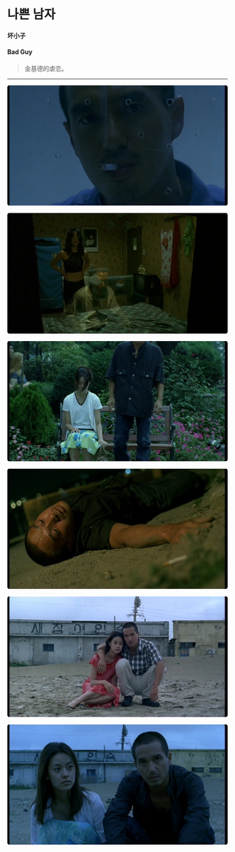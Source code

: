 # 나쁜 남자

#### 坏小子

#### Bad Guy

> 金基德的虐恋。

---

![](/res/bad_guy_1.jpg)

![](/res/bad_guy_2.jpg)

![](/res/bad_guy_3.jpg)

![](/res/bad_guy_4.jpg)

![](/res/bad_guy_5.jpg)

![](/res/bad_guy_6.jpg)